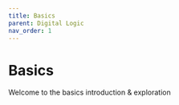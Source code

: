 ```yaml
---
title: Basics
parent: Digital Logic
nav_order: 1
---
```


# Basics
Welcome to the basics introduction & exploration
